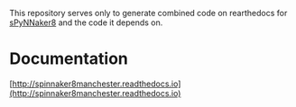 This repository serves only to generate combined code on rearthedocs for [sPyNNaker8](https://github.com/SpiNNakerManchester/sPyNNaker8) and the code it depends on.
 
Documentation
=============
[http://spinnaker8manchester.readthedocs.io](http://spinnaker8manchester.readthedocs.io)
